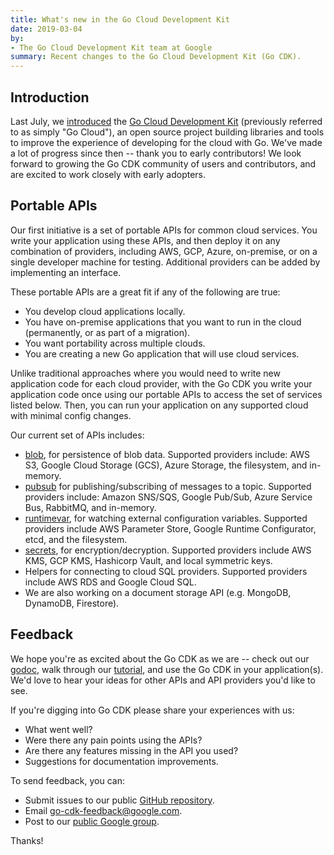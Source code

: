 ```yaml
---
title: What's new in the Go Cloud Development Kit
date: 2019-03-04
by:
- The Go Cloud Development Kit team at Google
summary: Recent changes to the Go Cloud Development Kit (Go CDK).
---
```


## Introduction

Last July, we [introduced](https://blog.golang.org/go-cloud) the [Go Cloud Development Kit](https://gocloud.dev)
(previously referred to as simply "Go Cloud"),
an open source project building libraries and tools to improve the experience
of developing for the cloud with Go.
We've made a lot of progress since then -- thank you to early contributors!
We look forward to growing the Go CDK community of users and contributors,
and are excited to work closely with early adopters.

## Portable APIs

Our first initiative is a set of portable APIs for common cloud services.
You write your application using these APIs,
and then deploy it on any combination of providers,
including AWS, GCP, Azure, on-premise, or on a single developer machine for testing.
Additional providers can be added by implementing an interface.

These portable APIs are a great fit if any of the following are true:

  - You develop cloud applications locally.
  - You have on-premise applications that you want to run in the cloud (permanently, or as part of a migration).
  - You want portability across multiple clouds.
  - You are creating a new Go application that will use cloud services.

Unlike traditional approaches where you would need to write new application
code for each cloud provider,
with the Go CDK you write your application code once using our portable
APIs to access the set of services listed below.
Then, you can run your application on any supported cloud with minimal config changes.

Our current set of APIs includes:

  - [blob](https://godoc.org/gocloud.dev/blob),
    for persistence of blob data.
    Supported providers include: AWS S3, Google Cloud Storage (GCS),
    Azure Storage, the filesystem, and in-memory.
  - [pubsub](https://godoc.org/gocloud.dev/pubsub) for publishing/subscribing
    of messages to a topic.
    Supported providers include: Amazon SNS/SQS,
    Google Pub/Sub, Azure Service Bus, RabbitMQ, and in-memory.
  - [runtimevar](https://godoc.org/gocloud.dev/runtimevar),
    for watching external configuration variables.
    Supported providers include AWS Parameter Store,
    Google Runtime Configurator, etcd, and the filesystem.
  - [secrets](https://godoc.org/gocloud.dev/secrets),
    for encryption/decryption.
    Supported providers include AWS KMS, GCP KMS,
    Hashicorp Vault, and local symmetric keys.
  - Helpers for connecting to cloud SQL providers. Supported providers include AWS RDS and Google Cloud SQL.
  - We are also working on a document storage API (e.g. MongoDB, DynamoDB, Firestore).

## Feedback

We hope you're as excited about the Go CDK as we are -- check out our [godoc](https://godoc.org/gocloud.dev),
walk through our [tutorial](https://github.com/google/go-cloud/tree/master/samples/tutorial),
and use the Go CDK in your application(s).
We'd love to hear your ideas for other APIs and API providers you'd like to see.

If you're digging into Go CDK please share your experiences with us:

  - What went well?
  - Were there any pain points using the APIs?
  - Are there any features missing in the API you used?
  - Suggestions for documentation improvements.

To send feedback, you can:

  - Submit issues to our public [GitHub repository](https://github.com/google/go-cloud/issues/new/choose).
  - Email [go-cdk-feedback@google.com](mailto:go-cdk-feedback@google.com).
  - Post to our [public Google group](https://groups.google.com/forum/#!forum/go-cloud).

Thanks!
